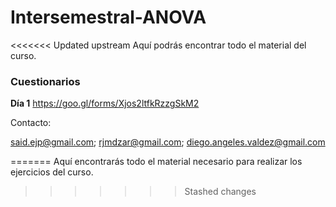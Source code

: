 # Intersemestral-ANOVA
<<<<<<< Updated upstream
Aquí podrás encontrar todo el material del curso.

### Cuestionarios

**Día 1**
https://goo.gl/forms/Xjos2ltfkRzzgSkM2

Contacto:

said.ejp@gmail.com; rjmdzar@gmail.com; diego.angeles.valdez@gmail.com

=======
Aquí encontrarás todo el material necesario para realizar los ejercicios del curso.
>>>>>>> Stashed changes
